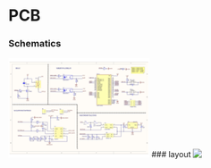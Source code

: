 # PCB
### Schematics
<img src="img/SCH-page-001.jpg" width="50%">  
### layout
<img src="trace.PNG">
